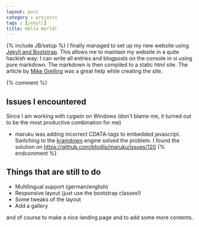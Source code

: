 ```yaml
---
layout: post
category : projects 
tags : [jekyll]
title: Hello World!
---
```

{% include JB/setup %}
I finally managed to set up my new website using [Jekyll and Bootstrap](http://jekyllbootstrap.com/). This allows me to maintain my website in a quite hackish way: I can write all entries and blogposts on the console in vi using pure markdown. The markdown is then compiled to a static html site.<!--more--> The article by [Mike Greiling](http://pixelcog.com/blog/2013/jekyll-from-scratch-core-architecture/) was a great help while creating the site. 

{% comment %}
## Issues I encountered
Since I am working with cygwin on Windows (don't blame me, it turned out to be the most productive combination for me) 
* maruku was adding incorrect CDATA-tags to embedded javascript. Switching to the [kramdown](http://kramdown.gettalong.org/) engine solved the problem. I found the solution on <https://github.com/bhollis/maruku/issues/120>
{% endcomment %}

## Things that are still to do
* Multilingual support (german/english)
* Responsive layout (just use the bootstrap classes!)
* Some tweaks of the layout
* Add a gallery

and of course to make a nice landing page and to add some more contents.
